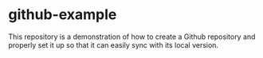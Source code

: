 # github-example
This repository is a demonstration of how to create a Github repository and properly set it up so that it can easily sync with its local version.
